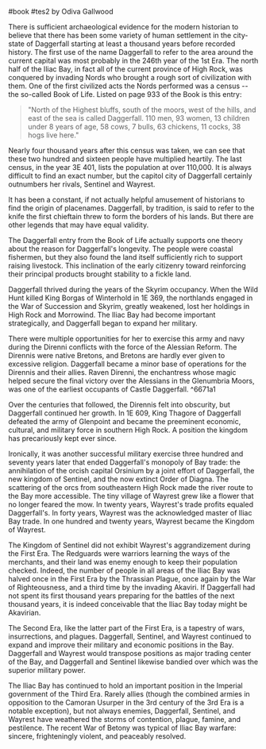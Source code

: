 #book #tes2
by Odiva Gallwood

There is sufficient archaeological evidence for the modern historian to believe that there has been some variety of human settlement in the city-state of Daggerfall starting at least a thousand years before recorded history. The first use of the name Daggerfall to refer to the area around the current capital was most probably in the 246th year of the 1st Era. The north half of the Iliac Bay, in fact all of the current province of High Rock, was conquered by invading Nords who brought a rough sort of civilization with them. One of the first civilized acts the Nords performed was a census -- the so-called Book of Life. Listed on page 933 of the Book is this entry:

> "North of the Highest bluffs, south of the moors, west of the hills, and east of the sea is called Daggerfall. 110 men, 93 women, 13 children under 8 years of age, 58 cows, 7 bulls, 63 chickens, 11 cocks, 38 hogs live here."

Nearly four thousand years after this census was taken, we can see that these two hundred and sixteen people have multiplied heartily. The last census, in the year 3E 401, lists the population at over 110,000. It is always difficult to find an exact number, but the capitol city of Daggerfall certainly outnumbers her rivals, Sentinel and Wayrest.

It has been a constant, if not actually helpful amusement of historians to find the origin of placenames. Daggerfall, by tradition, is said to refer to the knife the first chieftain threw to form the borders of his lands. But there are other legends that may have equal validity.

The Daggerfall entry from the Book of Life actually supports one theory about the reason for Daggerfall's longevity. The people were coastal fishermen, but they also found the land itself sufficiently rich to support raising livestock. This inclination of the early citizenry toward reinforcing their principal products brought stability to a fickle land.

Daggerfall thrived during the years of the Skyrim occupancy. When the Wild Hunt killed King Borgas of Winterhold in 1E 369, the northlands engaged in the War of Succession and Skyrim, greatly weakened, lost her holdings in High Rock and Morrowind. The Iliac Bay had become important strategically, and Daggerfall began to expand her military.

There were multiple opportunities for her to exercise this army and navy during the Direnni conflicts with the force of the Alessian Reform. The Dirennis were native Bretons, and Bretons are hardly ever given to excessive religion. Daggerfall became a minor base of operations for the Dirennis and their allies. Raven Direnni, the enchantress whose magic helped secure the final victory over the Alessians in the Glenumbria Moors, was one of the earliest occupants of Castle Daggerfall. ^6671a1

Over the centuries that followed, the Dirennis felt into obscurity, but Daggerfall continued her growth. In 1E 609, King Thagore of Daggerfall defeated the army of Glenpoint and became the preeminent economic, cultural, and military force in southern High Rock. A position the kingdom has precariously kept ever since.

Ironically, it was another successful military exercise three hundred and seventy years later that ended Daggerfall's monopoly of Bay trade: the annihilation of the orcish capital Orsinium by a joint effort of Daggerfall, the new kingdom of Sentinel, and the now extinct Order of Diagna. The scattering of the orcs from southeastern High Rock made the river route to the Bay more accessible. The tiny village of Wayrest grew like a flower that no longer feared the mow. In twenty years, Wayrest's trade profits equaled Daggerfall's. In forty years, Wayrest was the acknowledged master of Iliac Bay trade. In one hundred and twenty years, Wayrest became the Kingdom of Wayrest.

The Kingdom of Sentinel did not exhibit Wayrest's aggrandizement during the First Era. The Redguards were warriors learning the ways of the merchants, and their land was enemy enough to keep their population checked. Indeed, the number of people in all areas of the Iliac Bay was halved once in the First Era by the Thrassian Plague, once again by the War of Righteousness, and a third time by the invading Akaviri. If Daggerfall had not spent its first thousand years preparing for the battles of the next thousand years, it is indeed conceivable that the Iliac Bay today might be Akavirian.

The Second Era, like the latter part of the First Era, is a tapestry of wars, insurrections, and plagues. Daggerfall, Sentinel, and Wayrest continued to expand and improve their military and economic positions in the Bay. Daggerfall and Wayrest would transpose positions as major trading center of the Bay, and Daggerfall and Sentinel likewise bandied over which was the superior military power.

The Iliac Bay has continued to hold an important position in the Imperial government of the Third Era. Rarely allies (though the combined armies in opposition to the Camoran Usurper in the 3rd century of the 3rd Era is a notable exception), but not always enemies, Daggerfall, Sentinel, and Wayrest have weathered the storms of contention, plague, famine, and pestilence. The recent War of Betony was typical of Iliac Bay warfare: sincere, frighteningly violent, and peaceably resolved.
